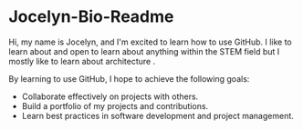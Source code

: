 # Jocelyn-Bio-Readme
Hi, my name is Jocelyn, and I'm excited to learn how to use GitHub. I like to learn about and open to learn about anything within the STEM field but I mostly like to learn about architecture .

By learning to use GitHub, I hope to achieve the following goals:
- Collaborate effectively on projects with others.
- Build a portfolio of my projects and contributions.
- Learn best practices in software development and project management.
